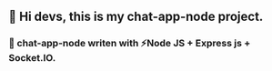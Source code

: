 ## 👋 Hi devs, this is my chat-app-node project.

### 🔨 chat-app-node writen with ⚡Node JS + Express js + Socket.IO.
